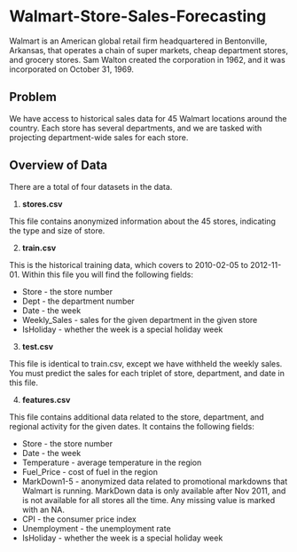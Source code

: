 # Walmart-Store-Sales-Forecasting
Walmart is an American global retail firm headquartered in Bentonville, Arkansas, that operates a chain of super markets, cheap department stores, and grocery stores. Sam Walton created the corporation in 1962, and it was incorporated on October 31, 1969.

## Problem
We have access to historical sales data for 45 Walmart locations around the country. Each store has several departments, and we are tasked with projecting department-wide sales for each store.

## Overview of Data
There are a total of four datasets in the data.

1. **stores.csv**

This file contains anonymized information about the 45 stores, indicating the type and size of store.

2. **train.csv**

This is the historical training data, which covers to 2010-02-05 to 2012-11-01. Within this file you will find the following fields:

* Store - the store number
* Dept - the department number
* Date - the week
* Weekly_Sales -  sales for the given department in the given store
* IsHoliday - whether the week is a special holiday week

3. **test.csv**

This file is identical to train.csv, except we have withheld the weekly sales. You must predict the sales for each triplet of store, department, and date in this file.

4. **features.csv**

This file contains additional data related to the store, department, and regional activity for the given dates. It contains the following fields:

* Store - the store number
* Date - the week
* Temperature - average temperature in the region
* Fuel_Price - cost of fuel in the region
* MarkDown1-5 - anonymized data related to promotional markdowns that Walmart is running. MarkDown data is only available after Nov 2011, and is not available for all stores all the time. Any missing value is marked with an NA.
* CPI - the consumer price index
* Unemployment - the unemployment rate
* IsHoliday - whether the week is a special holiday week
